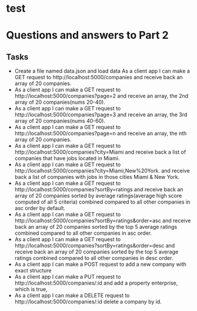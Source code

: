 # test

# Questions and answers to Part 2

## Tasks

- Create a file named data.json and load data
  As a client app I can make a GET request to http://localhost:5000/companies and receive back an array of 20 companies.
- As a client app I can make a GET request to http://localhost:5000/companies?page=2 and receive an array, the 2nd array of 20 companies(nums 20-40).
- As a client app I can make a GET request to http://localhost:5000/companies?page=3 and receive an array, the 3rd array of 20 companies(nums 40-60).
- As a client app I can make a GET request to http://localhost:5000/companies?page=n and receive an array, the nth array of 20 companies.
- As a client app I can make a GET request to http://localhost:5000/companies?city=Miami and receive back a list of companies that have jobs located in Miami.
- As a client app I can make a GET request to http://localhost:5000/companies?city=Miami,New%20York. and receive back a list of companies with jobs in those cities Miami & New York.
- As a client app I can make a GET request to http://localhost:5000/companies?sortBy=ratings and receive back an array of 20 companies sorted by average ratings(average high score computed of all 5 criteria) combined compared to all other companies in asc order by default.
- As a client app I can make a GET request to http://localhost:5000/companies?sortBy=ratings&order=asc and receive back an array of 20 companies sorted by the top 5 average ratings combined compared to all other companies in asc order.
- As a client app I can make a GET request to http://localhost:5000/companies?sortBy=ratings&order=desc and receive back an array of 20 companies sorted by the top 5 average ratings combined compared to all other companies in desc order.
- As a client app I can make a POST request to add a new company with exact structure
- As a client app I can make a PUT request to http://localhost:5000/companies/:id and add a property enterprise, which is true,
- As a client app I can make a DELETE request to http://localhost:5000/companies/:id delete a company by id.
